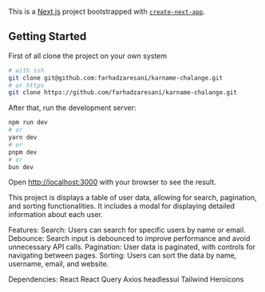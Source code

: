 This is a [Next.js](https://nextjs.org/) project bootstrapped with [`create-next-app`](https://github.com/vercel/next.js/tree/canary/packages/create-next-app).

## Getting Started

First of all clone the project on your own system

```bash
# with ssh
git clone git@github.com:farhadzaresani/karname-chalange.git
# or https
git clone https://github.com/farhadzaresani/karname-chalange.git

```

After that, run the development server:

```bash
npm run dev
# or
yarn dev
# or
pnpm dev
# or
bun dev
```

Open [http://localhost:3000](http://localhost:3000) with your browser to see the result.

This project is displays a table of user data, allowing for search, pagination, and sorting functionalities. It includes a modal for displaying detailed information about each user.

Features:
Search: Users can search for specific users by name or email.
Debounce: Search input is debounced to improve performance and avoid unnecessary API calls.
Pagination: User data is paginated, with controls for navigating between pages.
Sorting: Users can sort the data by name, username, email, and website.

Dependencies:
React
React Query
Axios
headlessui
Tailwind
Heroicons
